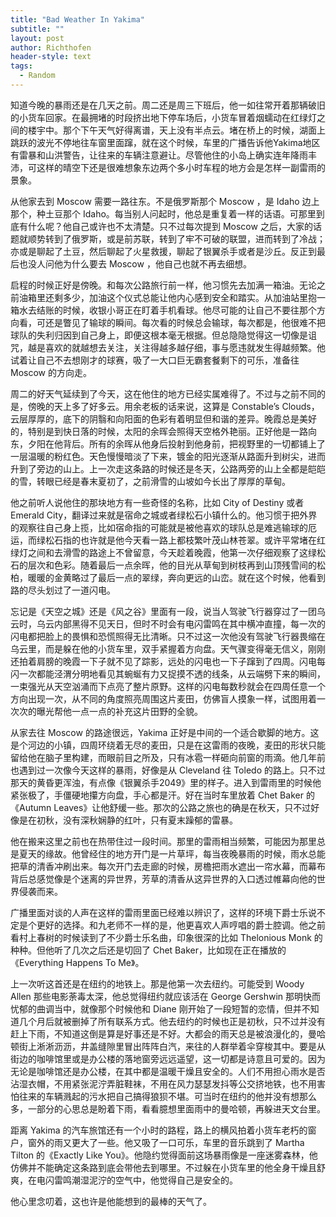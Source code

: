 ```yaml
---
title: "Bad Weather In Yakima"
subtitle: ""
layout: post
author: Richthofen
header-style: text
tags:
  - Random
---
```


知道今晚的暴雨还是在几天之前。周二还是周三下班后，他一如往常开着那辆破旧的小货车回家。在最拥堵的时段挤出地下停车场后，小货车冒着烟蠕动在红绿灯之间的楼宇中。那个下午天气好得离谱，天上没有半点云。堵在桥上的时候，湖面上跳跃的波光不停地往车窗里面蹿，就在这个时候，车里的广播告诉他Yakima地区有雷暴和山洪警告，让往来的车辆注意避让。尽管他住的小岛上确实连年降雨丰沛，可这样的晴空下还是很难想象东边两个多小时车程的地方会是怎样一副雷雨的景象。

从他家去到 Moscow 需要一路往东。不是俄罗斯那个 Moscow ，是 Idaho 边上那个，种土豆那个 Idaho。每当别人问起时，他总是重复着一样的话语。可那里到底有什么呢？他自己或许也不太清楚。只不过每次提到 Moscow 之后，大家的话题就顺势转到了俄罗斯，或是前苏联，转到了牢不可破的联盟，进而转到了冷战；亦或是聊起了土豆，然后聊起了火星救援，聊起了银翼杀手或者是沙丘。反正到最后也没人问他为什么要去 Moscow ，他自己也就不再去细想。

启程的时候正好是傍晚。和每次公路旅行前一样，他习惯先去加满一箱油。无论之前油箱里还剩多少，加油这个仪式总能让他内心感到安全和踏实。从加油站里抱一箱水去结账的时候，收银小哥正在盯着手机看球。他尽可能的让自己不要往那个方向看，可还是瞥见了输球的瞬间。每次看的时候总会输球，每次都是，他很难不把球队的失利归因到自己身上，即便这根本毫无根据。但总隐隐觉得这一切像是诅咒，越是喜欢的就越想去关注，关注得越多越仔细，事与愿违就发生得越频繁。他试着让自己不去想刚才的球赛，吸了一大口巨无霸套餐剩下的可乐，准备往 Moscow 的方向走。

周二的好天气延续到了今天，这在他住的地方已经实属难得了。不过与之前不同的是，傍晚的天上多了好多云。用余老板的话来说，这算是 Constable’s Clouds，云层厚厚的，底下的阴翳和向阳面的色彩有着明显但和谐的差异。晚霞总是美好的，特别是到快日落的时候，太阳的余晖会照得天空格外艳丽。正好他是一路向东，夕阳在他背后。所有的余晖从他身后投射到他身前，把视野里的一切都铺上了一层温暖的粉红色。天色慢慢暗淡了下来，镀金的阳光逐渐从路面升到树尖，进而升到了旁边的山上。上一次走这条路的时候还是冬天，公路两旁的山上全都是皑皑的雪，转眼已经是春末夏初了，之前滑雪的山坡如今长出了厚厚的草甸。

他之前听人说他住的那块地方有一些奇怪的名称，比如 City of Destiny 或者 Emerald City，翻译过来就是宿命之城或者绿松石小镇什么的。他习惯于把外界的观察往自己身上揽，比如宿命指的可能就是被他喜欢的球队总是难逃输球的厄运，而绿松石指的也许就是他今天看一路上都枝繁叶茂山林苍翠。或许平常堵在红绿灯之间和去滑雪的路途上不曾留意，今天趁着晚霞，他第一次仔细观察了这绿松石的层次和色彩。随着最后一点余晖，他的目光从草甸到树枝再到山顶残雪间的松柏，暖暖的金黄略过了最后一点的翠绿，奔向更远的山峦。就在这个时候，他看到路的尽头划过了一道闪电。

忘记是《天空之城》还是《风之谷》里面有一段，说当人驾驶飞行器穿过了一团乌云时，乌云内部黑得不见天日，但时不时会有电闪雷鸣在其中横冲直撞，每一次的闪电都把脸上的畏惧和恐慌照得无比清晰。只不过这一次他没有驾驶飞行器畏缩在乌云里，而是躲在他的小货车里，双手紧握着方向盘。天气骤变得毫无信义，刚刚还拍着肩膀的晚霞一下子就不见了踪影，远处的闪电也一下子蹿到了四周。闪电每闪一次都能泾渭分明地看见其蜿蜒有力又捉摸不透的线条，从云端劈下来的瞬间，一束强光从天空汹涌而下点亮了整片原野。这样的闪电每数秒就会在四周任意一个方向出现一次，从不同的角度照亮周围这片麦田，仿佛盲人摸象一样，试图用着一次次的曝光帮他一点一点的补充这片田野的全貌。

从家去往 Moscow 的路途很远，Yakima 正好是中间的一个适合歇脚的地方。这是个河边的小镇，四周环绕着无尽的麦田，只是在这雷雨的夜晚，麦田的形状只能留给他在脑子里构建，而眼前目之所及，只有冰雹一样砸向前窗的雨滴。他几年前也遇到过一次像今天这样的暴雨，好像是从 Cleveland 往 Toledo 的路上。只不过那天的黄昏更浑浊，有点像《银翼杀手2049》里的样子。进入到雷雨里的时候他紧张极了，手僵硬地攥方向盘，手心都是汗。好在当时车里放着 Chet Baker 的《Autumn Leaves》让他舒缓一些。那次的公路之旅也的确是在秋天，只不过好像是在初秋，没有深秋娴静的红叶，只有夏末躁郁的雷暴。

他在搬来这里之前也在热带住过一段时间。那里的雷雨相当频繁，可能因为那里总是夏天的缘故。他曾经住的地方开门是一片草坪，每当夜晚暴雨的时候，雨水总能把草的清香冲刷出来。每次开门去走廊的时候，房檐把雨水遮出一帘水幕，而幕布背后总感觉像是个迷离的异世界，芳草的清香从这异世界的入口透过帷幕向他的世界侵袭而来。

广播里面对谈的人声在这样的雷雨里面已经难以辨识了，这样的环境下爵士乐说不定是个更好的选择。和九老师不一样的是，他更喜欢人声哼唱的爵士腔调。他之前看村上春树的时候读到了不少爵士乐名曲，印象很深的比如 Thelonious Monk 的种种。但他听了几次之后还是切回了 Chet Baker，比如现在正在播放的《Everything Happens To Me》。

上一次听这首还是在纽约的地铁上。那是他第一次去纽约。可能受到 Woody Allen 那些电影荼毒太深，他总觉得纽约就应该活在 George Gershwin 那明快而忧郁的曲调当中，就像那个时候他和 Diane 刚开始了一段短暂的恋情，但并不知道几个月后就被删掉了所有联系方式。他去纽约的时候也正是初秋，只不过并没有赶上下雨，不知道这倒是算是好事还是不好。大都会的雨天总是被浪漫化的，曼哈顿街上淅淅沥沥，井盖缝隙里冒出阵阵白汽，来往的人群举着伞穿梭其中。要是从街边的咖啡馆里或是办公楼的落地窗旁远远遥望，这一切都是诗意且可爱的。因为无论是咖啡馆还是办公楼，在其中都是温暖干燥且安全的。人们不用担心雨水是否沾湿衣帽，不用紧张泥泞弄脏鞋袜，不用在风力瑟瑟发抖等公交挤地铁，也不用害怕往来的车辆溅起的污水把自己搞得狼狈不堪。可当时在纽约的他并没有想那么多，一部分的心思总是盼着下雨，看看臆想里面雨中的曼哈顿，再躲进天文台里。

距离 Yakima 的汽车旅馆还有一个小时的路程，路上的横风拍着小货车老朽的窗户，窗外的雨又更大了一些。他又吸了一口可乐，车里的音乐跳到了 Martha Tilton 的《Exactly Like You》。他隐约觉得面前这场暴雨像是一座迷雾森林，他仿佛并不能确定这条路到底会带他去到哪里。不过躲在小货车里的他全身干燥且舒爽，在电闪雷鸣潮湿泥泞的空气中，他觉得自己是安全的。

他心里念叨着，这也许是他能想到的最棒的天气了。
